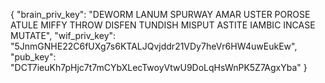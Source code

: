 {
  "brain_priv_key": "DEWORM LANUM SPURWAY AMAR USTER POROSE ATULE MIFFY THROW DISFEN TUNDISH MISPUT ASTITE IAMBIC INCASE MUTATE",
  "wif_priv_key": "5JnmGNHE22C6fUXg7s6KTALJQvjddr21VDy7heVr6HW4uwEukEw",
  "pub_key": "DCT7ieuKh7pHjc7t7mCYbXLecTwoyVtwU9DoLqHsWnPK5Z7AgxYba"
}
